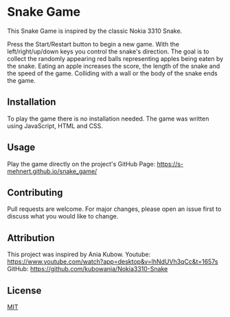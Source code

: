 # Snake Game

This Snake Game is inspired by the classic Nokia 3310 Snake. 

Press the Start/Restart button to begin a new game. With the left/right/up/down keys you control the snake's direction. The goal is to collect the randomly appearing red balls representing apples being eaten by the snake. Eating an apple increases the score, the length of the snake and the speed of the game. Colliding with a wall or the body of the snake ends the game.

## Installation

To play the game there is no installation needed.
The game was written using JavaScript, HTML and CSS.

## Usage

Play the game directly on the project's GitHub Page: https://s-mehnert.github.io/snake_game/

## Contributing

Pull requests are welcome. For major changes, please open an issue first
to discuss what you would like to change.


## Attribution

This project was inspired by Ania Kubow. 
Youtube: https://www.youtube.com/watch?app=desktop&v=lhNdUVh3qCc&t=1657s
GitHub: https://github.com/kubowania/Nokia3310-Snake

## License

[MIT](https://choosealicense.com/licenses/mit/)